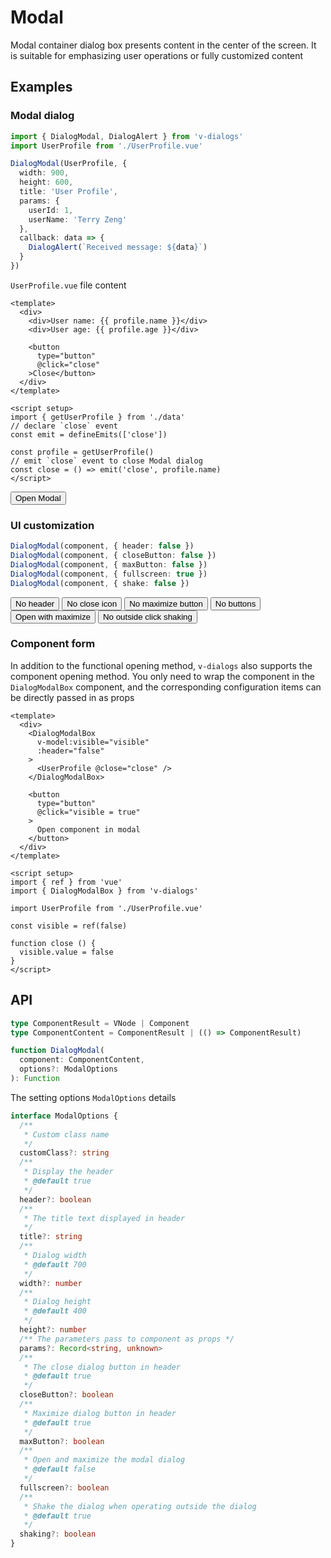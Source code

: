 # Modal

Modal container dialog box presents content in the center of the screen. It is suitable for emphasizing user operations or fully customized content

## Examples

### Modal dialog

```ts
import { DialogModal, DialogAlert } from 'v-dialogs'
import UserProfile from './UserProfile.vue'

DialogModal(UserProfile, {
  width: 900,
  height: 600,
  title: 'User Profile',
  params: {
    userId: 1,
    userName: 'Terry Zeng'
  },
  callback: data => {
    DialogAlert(`Received message: ${data}`)
  }
})
```

`UserProfile.vue` file content

```vue
<template>
  <div>
    <div>User name: {{ profile.name }}</div>
    <div>User age: {{ profile.age }}</div>

    <button
      type="button"
      @click="close"
    >Close</button>
  </div>
</template>

<script setup>
import { getUserProfile } from './data'
// declare `close` event
const emit = defineEmits(['close'])

const profile = getUserProfile()
// emit `close` event to close Modal dialog
const close = () => emit('close', profile.name)
</script>
```

<div>
  <button
    type="button"
    class="btn btn-dark me-2"
    @click="openModal()"
  >Open Modal</button>
</div>

### UI customization

```ts
DialogModal(component, { header: false })
DialogModal(component, { closeButton: false })
DialogModal(component, { maxButton: false })
DialogModal(component, { fullscreen: true })
DialogModal(component, { shake: false })
```

<div class="my-3">
  <button
    type="button"
    class="btn btn-dark me-2"
    @click="openModal({ header: false })"
  >No header</button>
  <button
    type="button"
    class="btn btn-dark me-2"
    @click="openModal({ closeButton: false })"
  >No close icon</button>
  <button
    type="button"
    class="btn btn-dark me-2"
    @click="openModal({ maxButton: false })"
  >No maximize button</button>
  <button
    type="button"
    class="btn btn-dark"
    @click="openModal({ closeButton: false, maxButton: false })"
  >No buttons</button>
</div>

<div class="my-3">
  <button
    type="button"
    class="btn btn-dark me-2"
    @click="openModal({ fullscreen: true })"
  >Open with maximize</button>
  <button
    type="button"
    class="btn btn-dark me-2"
    @click="openModal({ shake: false })"
  >No outside click shaking</button>
</div>

### Component form

In addition to the functional opening method, `v-dialogs` also supports the component opening method. You only need to wrap the component in the `DialogModalBox` component, and the corresponding configuration items can be directly passed in as props

```vue
<template>
  <div>
    <DialogModalBox
      v-model:visible="visible"
      :header="false"
    >
      <UserProfile @close="close" />
    </DialogModalBox>

    <button
      type="button"
      @click="visible = true"
    >
      Open component in modal
    </button>
  </div>
</template>

<script setup>
import { ref } from 'vue'
import { DialogModalBox } from 'v-dialogs'

import UserProfile from './UserProfile.vue'

const visible = ref(false)

function close () {
  visible.value = false
}
</script>
```

<script setup>
import { useModalExamples } from '@/script/dialog/modal'

const {
  openModal
} = useModalExamples()
</script>

## API

```ts
type ComponentResult = VNode | Component
type ComponentContent = ComponentResult | (() => ComponentResult)

function DialogModal(
  component: ComponentContent,
  options?: ModalOptions
): Function
```

The setting options `ModalOptions` details

```ts
interface ModalOptions {
  /**
   * Custom class name
   */
  customClass?: string
  /**
   * Display the header
   * @default true
   */
  header?: boolean
  /**
   * The title text displayed in header
   */
  title?: string
  /**
   * Dialog width
   * @default 700
   */
  width?: number
  /**
   * Dialog height
   * @default 400
   */
  height?: number
  /** The parameters pass to component as props */
  params?: Record<string, unknown>
  /**
   * The close dialog button in header
   * @default true
   */
  closeButton?: boolean
  /**
   * Maximize dialog button in header
   * @default true
   */
  maxButton?: boolean
  /**
   * Open and maximize the modal dialog
   * @default false
   */
  fullscreen?: boolean
  /**
   * Shake the dialog when operating outside the dialog
   * @default true
   */
  shaking?: boolean
}
```
